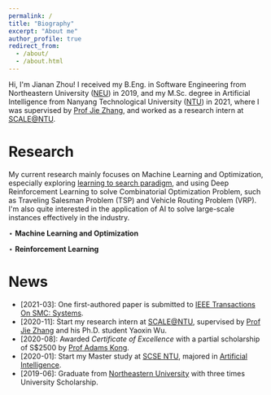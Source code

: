 ```yaml
---
permalink: /
title: "Biography"
excerpt: "About me"
author_profile: true
redirect_from: 
  - /about/
  - /about.html
---
```


Hi, I'm Jianan Zhou! I received my B.Eng. in Software Engineering from Northeastern University ([NEU](http://english.neu.edu.cn)) in 2019, and my M.Sc. degree in Artificial Intelligence from Nanyang Technological University ([NTU](https://www.ntu.edu.sg)) in 2021, where I was supervised by [Prof Jie Zhang](https://personal.ntu.edu.sg/zhangj/), and worked as a research intern at [SCALE@NTU](https://www.ntu.edu.sg/scale).

Research
======
My current research mainly focuses on Machine Learning and Optimization, especially exploring [learning to search paradigm](https://arxiv.org/pdf/1811.06128.pdf), and using Deep Reinforcement Learning to solve Combinatorial Optimization Problem, such as Traveling Salesman Problem (TSP) and Vehicle Routing Problem (VRP). I'm also quite interested in the application of AI to solve large-scale instances effectively in the industry.

$\star$ **Machine Learning and Optimization**

$\star$ **Reinforcement Learning**

News
======

- \[2021-03]: One first-authored paper is submitted to [IEEE Transactions On SMC: Systems](https://www.ieeesmc.org/publications/transactions-on-smc-systems).
- \[2020-11]: Start my research intern at [SCALE@NTU](https://www.ntu.edu.sg/scale), supervised by [Prof Jie Zhang](https://personal.ntu.edu.sg/zhangj/) and his Ph.D. student Yaoxin Wu.
- \[2020-08]: Awarded *Certificate of Excellence* with a partial scholarship of S$2500 by [Prof Adams Kong](https://personal.ntu.edu.sg/AdamsKong/).
- \[2020-01]: Start my Master study at [SCSE NTU](https://www.ntu.edu.sg/scse), majored in [Artificial Intelligence](https://www.ntu.edu.sg/education/graduate-programme/master-of-science-in-artificial-intelligence).
- \[2019-06]: Graduate from [Northeastern University](http://english.neu.edu.cn) with three times University Scholarship.

<script type='text/javascript' id='clustrmaps' src='//cdn.clustrmaps.com/map_v2.js?cl=0e1633&w=a&t=tt&d=FoksnRn7TGvAb2s0FiP9G1EDQcPfF_pvdm4EdiVzTZA&co=0b4975&cmo=3acc3a&cmn=ff5353&ct=cdd4d9'></script>